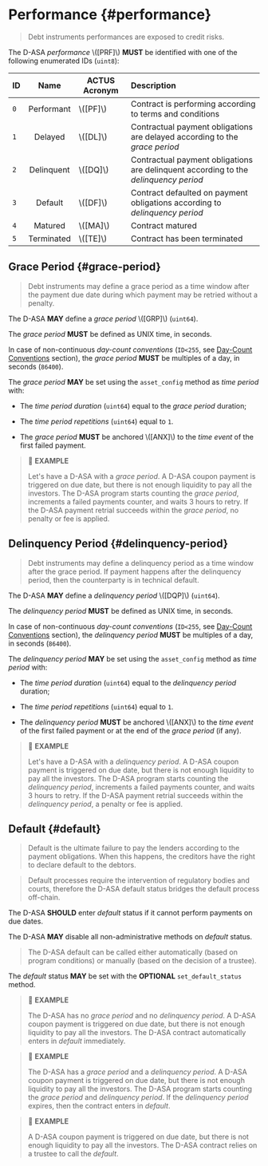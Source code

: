 # Performance {#performance}

> Debt instruments performances are exposed to credit risks.

The D-ASA *performance* \\([PRF]\\) **MUST** be identified with one of the following
enumerated IDs (`uint8`):

| ID  |    Name    | ACTUS Acronym | Description                                                                          |
|:----|:----------:|---------------|:-------------------------------------------------------------------------------------|
| `0` | Performant | \\([PF]\\)    | Contract is performing according to terms and conditions                             |
| `1` |  Delayed   | \\([DL]\\)    | Contractual payment obligations are delayed according to the *grace period*          |
| `2` | Delinquent | \\([DQ]\\)    | Contractual payment obligations are delinquent according to the *delinquency period* |
| `3` |  Default   | \\([DF]\\)    | Contract defaulted on payment obligations according to *delinquency period*          |
| `4` |  Matured   | \\([MA]\\)    | Contract matured                                                                     |
| `5` | Terminated | \\([TE]\\)    | Contract has been terminated                                                         |

## Grace Period {#grace-period}

> Debt instruments may define a grace period as a time window after the payment
> due date during which payment may be retried without a penalty.

The D-ASA **MAY** define a *grace period* \\([GRP]\\) (`uint64`).

The *grace period* **MUST** be defined as UNIX time, in seconds.

In case of non-continuous *day-count conventions* (`ID<255`, see [Day-Count Conventions](./day-count-convention.md)
section), the *grace period* **MUST** be multiples of a day, in seconds (`86400`).

The *grace period* **MAY** be set using the `asset_config` method as *time period*
with:

- The *time period duration* (`uint64`) equal to the *grace period* duration;

- The *time period repetitions* (`uint64`) equal to `1`.

- The *grace period* **MUST** be anchored \\([ANX]\\) to the *time event* of the
first failed payment.

> 📎 **EXAMPLE**
>
> Let's have a D-ASA with a *grace period*. A D-ASA coupon payment is triggered
> on due date, but there is not enough liquidity to pay all the investors. The D-ASA
> program starts counting the *grace period*, increments a failed payments counter,
> and waits 3 hours to retry. If the D-ASA payment retrial succeeds within the *grace
> period*, no penalty or fee is applied.

## Delinquency Period {#delinquency-period}

> Debt instruments may define a delinquency period as a time window after the grace
> period. If payment happens after the delinquency period, then the counterparty
> is in technical default.

The D-ASA **MAY** define a *delinquency period* \\([DQP]\\) (`uint64`).

The *delinquency period* **MUST** be defined as UNIX time, in seconds.

In case of non-continuous *day-count conventions* (`ID<255`, see [Day-Count Conventions](./day-count-convention.md)
section), the *delinquency period* **MUST** be multiples of a day, in seconds (`86400`).

The *delinquency period* **MAY** be set using the `asset_config` method as *time
period* with:

- The *time period duration* (`uint64`) equal to the *delinquency period* duration;

- The *time period repetitions* (`uint64`) equal to `1`.

- The *delinquency period* **MUST** be anchored \\([ANX]\\) to the *time event*
of the first failed payment or at the end of the *grace period* (if any).

> 📎 **EXAMPLE**
>
> Let's have a D-ASA with a *delinquency period*. A D-ASA coupon payment is triggered
> on due date, but there is not enough liquidity to pay all the investors. The D-ASA
> program starts counting the *delinquency period*, increments a failed payments
> counter, and waits 3 hours to retry. If the D-ASA payment retrial succeeds within
> the *delinquency period*, a penalty or fee is applied.

## Default {#default}

> Default is the ultimate failure to pay the lenders according to the payment obligations.
> When this happens, the creditors have the right to declare default to the debtors.

> Default processes require the intervention of regulatory bodies and courts, therefore
> the D-ASA default status bridges the default process off-chain.

The D-ASA **SHOULD** enter *default* status if it cannot perform payments on due
dates.

The D-ASA **MAY** disable all non-administrative methods on *default* status.

> The D-ASA default can be called either automatically (based on program conditions)
> or manually (based on the decision of a trustee).

The *default* status **MAY** be set with the **OPTIONAL** `set_default_status` method.

> 📎 **EXAMPLE**
>
> The D-ASA has no *grace period* and no *delinquency period*. A D-ASA coupon payment
> is triggered on due date, but there is not enough liquidity to pay all the investors.
> The D-ASA contract automatically enters in *default* immediately.

> 📎 **EXAMPLE**
>
> The D-ASA has a *grace period* and a *delinquency period*. A D-ASA coupon payment
> is triggered on due date, but there is not enough liquidity to pay all the investors.
> The D-ASA program starts counting the *grace period* and *delinquency period*.
> If the *delinquency period* expires, then the contract enters in *default*.

> 📎 **EXAMPLE**
>
> A D-ASA coupon payment is triggered on due date, but there is not enough liquidity
> to pay all the investors. The D-ASA contract relies on a trustee to call the *default*.
